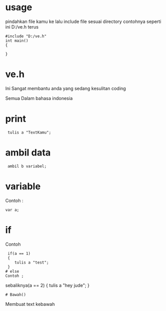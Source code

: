 # usage
  pindahkan file kamu ke lalu include file sesuai directory contohnya seperti ini D:/ve.h
  terus
   ```
  #include "D:/ve.h"
  int main()
  {
  
  }
  ```
# ve.h

Ini Sangat membantu anda yang sedang kesulitan coding

Semua Dalam bahasa indonesia
# print
 ```
  tulis a "TextKamu";
   ```
# ambil data
 ```
  ambil b variabel;
   ```
# variable
 Contoh :
  ```
  var a;
   ```
# if 
  Contoh
   ```
    if(a == 1)
    {
       tulis a "test";
    }
# else 
 Contoh ; 
  ```
  sebaliknya(a == 2)
  {
      tulis a "hey jude";
  }
   ```
# Bawah()
 ```
  Membuat text kebawah
   ```
